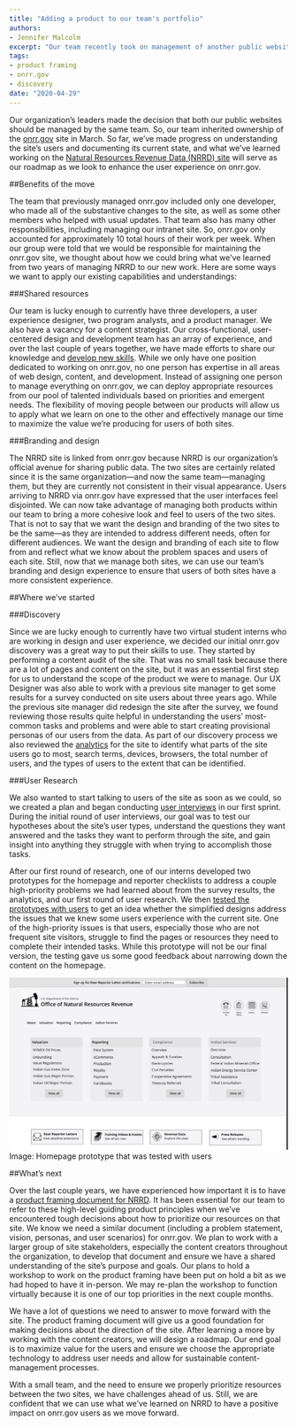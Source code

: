 ```yaml
---
title: "Adding a product to our team's portfolio"
authors:
- Jennifer Malcolm
excerpt: "Our team recently took on management of another public website. This post discusses how we'll apply what we've learned from our previous work, how we approached our initial discovery, and what we've prioritized for our next efforts."
tags:
- product framing
- onrr.gov
- discovery
date: "2020-04-29"
---
```


Our organization’s leaders made the decision that both our public websites should be managed by the same team. So, our team inherited ownership of the [onrr.gov](https://onrr.gov) site in March. So far, we’ve made progress on understanding the site’s users and documenting its current state, and what we’ve learned working on the [Natural Resources Revenue Data (NRRD) site](https://revenuedata.doi.gov) will serve as our roadmap as we look to enhance the user experience on onrr.gov.

##Benefits of the move

The team that previously managed onrr.gov included only one developer, who made all of the substantive changes to the site, as well as some other members who helped with usual updates. That team also has many other responsibilities, including managing our intranet site. So, onrr.gov only accounted for approximately 10 total hours of their work per week. When our group were told that we would be responsible for maintaining the onrr.gov site, we thought about how we could bring what we’ve learned from two years of managing NRRD to our new work. Here are some ways we want to apply our existing capabilities and understandings:

###Shared resources

Our team is lucky enough to currently have three developers, a user experience designer, two program analysts, and a product manager. We also have a vacancy for a content strategist. Our cross-functional, user-centered design and development team has an array of experience, and over the last couple of years together, we have made efforts to share our knowledge and [develop new skills](https://revenuedata.doi.gov/blog/training-update/).  While we only have one position dedicated to working on onrr.gov, no one person has expertise in all areas of web design, content, and development. Instead of assigning one person to manage everything on onrr.gov, we can deploy appropriate resources from our pool of talented individuals based on priorities and emergent needs. The flexibility of moving people between our products will allow us to apply what we learn on one to the other and effectively manage our time to maximize the value we’re producing for users of both sites.

###Branding and design

The NRRD site is linked from onrr.gov because NRRD is our organization’s official avenue for sharing public data. The two sites are certainly related since it is the same organization—and now the same team—managing them, but they are currently not consistent in their visual appearance. Users arriving to NRRD via onrr.gov have expressed that the user interfaces feel disjointed. We can now take advantage of managing both products within our team to bring a more cohesive look and feel to users of the two sites. That is not to say that we want the design and branding of the two sites to be the same—as they are intended to address different needs, often for different audiences. We want the design and branding of each site to flow from and reflect what we know about the problem spaces and users of each site. Still, now that we manage both sites, we can use our team’s branding and design experience to ensure that users of both sites have a more consistent experience.

##Where we’ve started

###Discovery

Since we are lucky enough to currently have two virtual student interns who are working in design and user experience, we decided our initial onrr.gov discovery was a great way to put their skills to use. They started by performing a content audit of the site. That was no small task because there are a lot of pages and content on the site, but it was an essential first step for us to understand the scope of the product we were to manage. Our UX Designer was also able to work with a previous site manager to get some results for a survey conducted on site users about three years ago. While the previous site manager did redesign the site after the survey, we found reviewing those results quite helpful in understanding the users’ most-common tasks and problems and were able to start creating provisional personas of our users from the data. As part of our discovery process we also reviewed the [analytics](https://github.com/ONRR/onrr.gov-site/wiki/Analytics) for the site to identify what parts of the site users go to most, search terms, devices, browsers, the total number of users, and the types of users to the extent that can be identified.

###User Research

We also wanted to start talking to users of the site as soon as we could, so we created a plan and began conducting [user interviews](https://github.com/ONRR/research/tree/master/onnr-dot-gov-research/01_initial-discovery) in our first sprint. During the initial round of user interviews, our goal was to test our hypotheses about the site’s user types, understand the questions they want answered and the tasks they want to perform through the site, and gain insight into anything they struggle with when trying to accomplish those tasks.

After our first round of research, one of our interns developed two prototypes for the homepage and reporter checklists to address a couple high-priority problems we had learned about from the survey results, the analytics, and our first round of user research. We then [tested the prototypes with users](https://github.com/ONRR/research/tree/master/onnr-dot-gov-research/02_homepage_concepts) to get an idea whether the simplified designs address the issues that we knew some users experience with the current site. One of the high-priority issues is that users, especially those who are not frequent site visitors, struggle to find the pages or resources they need to complete their intended tasks. While this prototype will not be our final version, the testing gave us some good feedback about narrowing down the content on the homepage.

![Image of a hompage prototype including four cards with links to commonly used resources throughout the site](./homepage-prototype.png)
Image: Homepage prototype that was tested with users

##What’s next

Over the last couple years, we have experienced how important it is to have a [product framing document for NRRD](https://github.com/ONRR/doi-extractives-data/wiki/Product-framing). It has been essential for our team to refer to these high-level guiding product principles when we’ve encountered tough decisions about how to prioritize our resources on that site. We know we need a similar document (including a problem statement, vision, personas, and user scenarios) for onrr.gov. We plan to work with a larger group of site stakeholders, especially the content creators throughout the organization, to develop that document and ensure we have a shared understanding of the site’s purpose and goals. Our plans to hold a workshop to work on the product framing have been put on hold a bit as we had hoped to have it in-person. We may re-plan the workshop to function virtually because it is one of our top priorities in the next couple months.

We have a lot of questions we need to answer to move forward with the site. The product framing document will give us a good foundation for making decisions about the direction of the site. After learning a more by working with the content creators, we will design a roadmap. Our end goal is to maximize value for the users and ensure we choose the appropriate technology to address user needs and allow for sustainable content-management processes.  

With a small team, and the need to ensure we properly prioritize resources between the two sites, we have challenges ahead of us. Still, we are confident that we can use what we’ve learned on NRRD to have a positive impact on onrr.gov users as we move forward.
